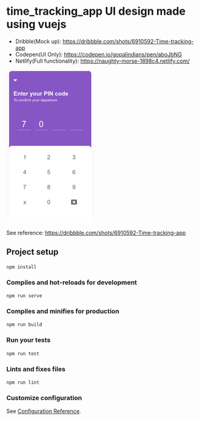 # time_tracking_app UI design made using vuejs

- Dribble(Mock up): https://dribbble.com/shots/6910592-Time-tracking-app
- Codepen(UI Only): https://codepen.io/gopalindians/pen/aboJbNG
- Netlify(Full functionality): https://naughty-morse-1898c4.netlify.com/


![alt text](https://github.com/gopalindians/time_tracking_app/raw/master/Screenshot_Dribbble.png "Time tracking app")


See reference: https://dribbble.com/shots/6910592-Time-tracking-app

## Project setup
```
npm install
```

### Compiles and hot-reloads for development
```
npm run serve
```

### Compiles and minifies for production
```
npm run build
```

### Run your tests
```
npm run test
```

### Lints and fixes files
```
npm run lint
```

### Customize configuration
See [Configuration Reference](https://cli.vuejs.org/config/).
